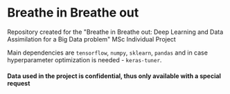 # Breathe in Breathe out
 Repository created for the "Breathe in Breathe out: Deep Learning and Data Assimilation for a Big Data problem" MSc Individual Project
 
 Main dependencies are `tensorflow`, `numpy`, `sklearn`, `pandas` and in case hyperparameter optimization is needed - `keras-tuner`.
 
#### Data used in the project is confidential, thus only available with a special request

